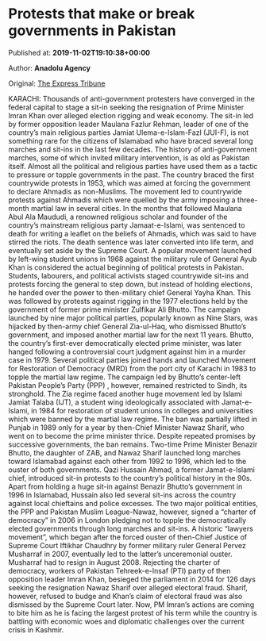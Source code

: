 
# Protests that make or break governments in Pakistan

Published at: **2019-11-02T19:10:38+00:00**

Author: **Anadolu Agency**

Original: [The Express Tribune](https://tribune.com.pk/story/2092410/1-protests-make-break-governments-pakistan/)

KARACHI: Thousands of anti-government protesters have converged in the federal capital to stage a sit-in seeking the resignation of Prime Minister Imran Khan over alleged election rigging and weak economy.
The sit-in led by former opposition leader Maulana Fazlur Rehman, leader of one of the country’s main religious parties Jamiat Ulema-e-Islam-Fazl (JUI-F), is not something rare for the citizens of Islamabad who have braced several long marches and sit-ins in the last few decades.
The history of anti-government marches, some of which invited military intervention, is as old as Pakistan itself. Almost all the political and religious parties have used them as a tactic to pressure or topple governments in the past.
The country braced the first countrywide protests in 1953, which was aimed at forcing the government to declare Ahmadis as non-Muslims.
The movement led to countrywide protests against Ahmadis which were quelled by the army imposing a three-month martial law in several cities.
In the months that followed Maulana Abul Ala Maududi, a renowned religious scholar and founder of the country’s mainstream religious party Jamaat-e-Islami, was sentenced to death for writing a leaflet on the beliefs of Ahmadis, which was said to have stirred the riots. The death sentence was later converted into life term, and eventually set aside by the Supreme Court.
A popular movement launched by left-wing student unions in 1968 against the military rule of General Ayub Khan is considered the actual beginning of political protests in Pakistan.
Students, labourers, and political activists staged countrywide sit-ins and protests forcing the general to step down, but instead of holding elections, he handed over the power to then-military chief General Yayha Khan.
This was followed by protests against rigging in the 1977 elections held by the government of former prime minister Zulfikar Ali Bhutto. The campaign launched by nine major political parties, popularly known as Nine Stars, was hijacked by then-army chief General Zia-ul-Haq, who dismissed Bhutto’s government, and imposed another martial law for the next 11 years.
Bhutto, the country’s first-ever democratically elected prime minister, was later hanged following a controversial court judgment against him in a murder case in 1979.
Several political parties joined hands and launched Movement for Restoration of Democracy (MRD) from the port city of Karachi in 1983 to topple the martial law regime. The campaign led by Bhutto’s center-left Pakistan People’s Party (PPP) , however, remained restricted to Sindh, its stronghold.
The Zia regime faced another huge movement led by Islami Jamiat Talaba (IJT), a student wing ideologically associated with Jamat-e-Islami, in 1984 for restoration of student unions in colleges and universities which were banned by the martial law regime.
The ban was partially lifted in Punjab in 1989 only for a year by then-Chief Minister Nawaz Sharif, who went on to become the prime minister thrice. Despite repeated promises by successive governments, the ban remains.
Two-time Prime Minister Benazir Bhutto, the daughter of ZAB, and Nawaz Sharif launched long marches toward Islamabad against each other from 1992 to 1996, which led to the ouster of both governments.
Qazi Hussain Ahmad, a former Jamat-e-Islami chief, introduced sit-in protests to the country’s political history in the 90s. Apart from holding a huge sit-in against Benazir Bhutto’s government in 1996 in Islamabad, Hussain also led several sit-ins across the country against local chieftains and police excesses.
The two major political entities, the PPP and Pakistan Muslim League-Nawaz, however, signed a “charter of democracy” in 2006 in London pledging not to topple the democratically elected governments through long marches and sit-ins.
A historic “lawyers movement”, which began after the forced ouster of then-Chief Justice of Supreme Court Iftikhar Chaudhry by former military ruler General Pervez Musharraf in 2007, eventually led to the latter’s unceremonial ouster. Musharraf had to resign in August 2008.
Rejecting the charter of democracy, workers of Pakistan Tehreek-e-Insaf (PTI) party of then opposition leader Imran Khan, besieged the parliament in 2014 for 126 days seeking the resignation Nawaz Sharif over alleged electoral fraud.
Sharif, however, refused to budge and Khan’s claim of electoral fraud was also dismissed by the Supreme Court later.
Now, PM Imran’s actions are coming to bite him as he is facing the largest protest of his term while the country is battling with economic woes and diplomatic challenges over the current crisis in Kashmir.
